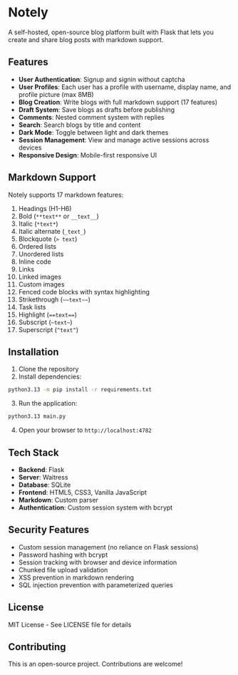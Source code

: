 # Notely

A self-hosted, open-source blog platform built with Flask that lets you create and share blog posts with markdown support.

## Features

- **User Authentication**: Signup and signin without captcha
- **User Profiles**: Each user has a profile with username, display name, and profile picture (max 8MB)
- **Blog Creation**: Write blogs with full markdown support (17 features)
- **Draft System**: Save blogs as drafts before publishing
- **Comments**: Nested comment system with replies
- **Search**: Search blogs by title and content
- **Dark Mode**: Toggle between light and dark themes
- **Session Management**: View and manage active sessions across devices
- **Responsive Design**: Mobile-first responsive UI

## Markdown Support

Notely supports 17 markdown features:

1. Headings (H1-H6)
2. Bold (`**text**` or `__text__`)
3. Italic (`*text*`)
4. Italic alternate (`_text_`)
5. Blockquote (`> text`)
6. Ordered lists
7. Unordered lists
8. Inline code
9. Links
10. Linked images
11. Custom images
12. Fenced code blocks with syntax highlighting
13. Strikethrough (`~~text~~`)
14. Task lists
15. Highlight (`==text==`)
16. Subscript (`~text~`)
17. Superscript (`^text^`)

## Installation

1. Clone the repository
2. Install dependencies:
```bash
python3.13 -m pip install -r requirements.txt
```

3. Run the application:
```bash
python3.13 main.py
```

4. Open your browser to `http://localhost:4782`

## Tech Stack

- **Backend**: Flask
- **Server**: Waitress
- **Database**: SQLite
- **Frontend**: HTML5, CSS3, Vanilla JavaScript
- **Markdown**: Custom parser
- **Authentication**: Custom session system with bcrypt

## Security Features

- Custom session management (no reliance on Flask sessions)
- Password hashing with bcrypt
- Session tracking with browser and device information
- Chunked file upload validation
- XSS prevention in markdown rendering
- SQL injection prevention with parameterized queries

## License

MIT License - See LICENSE file for details

## Contributing

This is an open-source project. Contributions are welcome!
